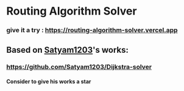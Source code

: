 # Routing Algorithm Solver
### give it a try : https://routing-algorithm-solver.vercel.app
## Based on [Satyam1203](https://github.com/Satyam1203)'s works:
### https://github.com/Satyam1203/Dijkstra-solver
#### Consider to give his works a star

